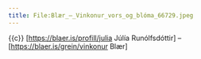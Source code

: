 ```yaml
---
title: File:Blær_–_Vinkonur_vors_og_blóma_66729.jpeg
---
```


{{c}} [https://blaer.is/profill/julia Júlía Runólfsdóttir] – [https://blaer.is/grein/vinkonur Blær]
